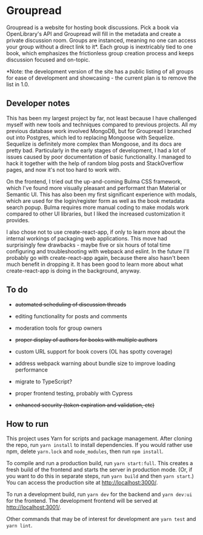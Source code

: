 # Groupread

Groupread is a website for hosting book discussions. Pick a book via OpenLibrary's API and Groupread will fill in the metadata and create a private discussion room. Groups are instanced, meaning no one can access your group without a direct link to it*. Each group is inextricably tied to one book, which emphasizes the frictionless group creation process and keeps discussion focused and on-topic.

*Note: the development version of the site has a public listing of all groups for ease of development and showcasing - the current plan is to remove the list in 1.0.

## Developer notes

This has been my largest project by far, not least because I have challenged myself with new tools and techniques compared to previous projects. All my previous database work involved MongoDB, but for Groupread I branched out into Postgres, which led to replacing Mongoose with Sequelize. Sequelize is definitely more complex than Mongoose, and its docs are pretty bad. Particularly in the early stages of development, I had a lot of issues caused by poor documentation of basic functionality. I managed to hack it together with the help of random blog posts and StackOverflow pages, and now it's not too hard to work with.

On the frontend, I tried out the up-and-coming Bulma CSS framework, which I've found more visually pleasant and performant than Material or Semantic UI. This has also been my first significant experience with modals, which are used for the login/register form as well as the book metadata search popup. Bulma requires more manual coding to make modals work compared to other UI libraries, but I liked the increased customization it provides.

I also chose not to use create-react-app, if only to learn more about the internal workings of packaging web applications. This move had surprisingly few drawbacks - maybe five or six hours of total time configuring and troubleshooting with webpack and eslint. In the future I'll probably go with create-react-app again, because there also hasn't been much benefit in dropping it. It has been good to learn more about what create-react-app is doing in the background, anyway.

## To do

- ~~automated scheduling of discussion threads~~

- editing functionality for posts and comments

- moderation tools for group owners

- ~~proper display of authors for books with multiple authors~~

- custom URL support for book covers (OL has spotty coverage)

- address webpack warning about bundle size to improve loading performance

- migrate to TypeScript?

- proper frontend testing, probably with Cypress

- ~~enhanced security (token expiration and validation, etc)~~

## How to run

This project uses Yarn for scripts and package management. After cloning the repo, run ``yarn install`` to install dependencies. If you would rather use npm, delete ``yarn.lock`` and ``node_modules``, then run ``npm install``.

To compile and run a production build, run ``yarn start:full``. This creates a fresh build of the frontend and starts the server in production mode. (Or, if you want to do this in separate steps, run ``yarn build`` and then ``yarn start``.) You can access the production site at [http://localhost:3000/](http://localhost:3000/).

To run a development build, run ``yarn dev`` for the backend and ``yarn dev:ui`` for the frontend. The development frontend will be served at [http://localhost:3001/](http://localhost:3001/).

Other commands that may be of interest for development are ``yarn test`` and ``yarn lint``.
